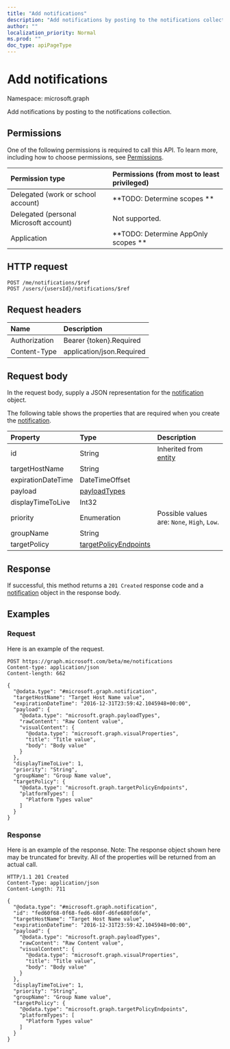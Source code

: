 ```yaml
---
title: "Add notifications"
description: "Add notifications by posting to the notifications collection."
author: ""
localization_priority: Normal
ms.prod: ""
doc_type: apiPageType
---
```


# Add notifications

Namespace: microsoft.graph

Add notifications by posting to the notifications collection.

## Permissions
One of the following permissions is required to call this API. To learn more, including how to choose permissions, see [Permissions](/concepts/permissions-reference.md).

|Permission type|Permissions (from most to least privileged)|
|:---|:---|
|Delegated (work or school account)|**TODO: Determine scopes **|
|Delegated (personal Microsoft account)|Not supported.|
|Application|**TODO: Determine AppOnly scopes **|

## HTTP request
<!-- {
  "blockType": "ignored"
}
-->
``` http
POST /me/notifications/$ref
POST /users/{usersId}/notifications/$ref
```

## Request headers
|Name|Description|
|:---|:---|
|Authorization|Bearer {token}.Required|
|Content-Type|application/json.Required|

## Request body
In the request body, supply a JSON representation for the [notification](../resources/notification.md) object.

The following table shows the properties that are required when you create the [notification](../resources/notification.md).

|Property|Type|Description|
|:---|:---|:---|
|id|String| Inherited from [entity](../resources/entity.md)|
|targetHostName|String||
|expirationDateTime|DateTimeOffset||
|payload|[payloadTypes](../resources/payloadtypes.md)||
|displayTimeToLive|Int32||
|priority|Enumeration| Possible values are: `None`, `High`, `Low`.|
|groupName|String||
|targetPolicy|[targetPolicyEndpoints](../resources/targetpolicyendpoints.md)||



## Response
If successful, this method returns a `201 Created` response code and a [notification](../resources/notification.md) object in the response body.

## Examples

### Request
Here is an example of the request.
<!-- {
  "blockType": "request",
  "name": "create_notification_from_"
}
-->
``` http
POST https://graph.microsoft.com/beta/me/notifications
Content-type: application/json
Content-length: 662

{
  "@odata.type": "#microsoft.graph.notification",
  "targetHostName": "Target Host Name value",
  "expirationDateTime": "2016-12-31T23:59:42.1045948+00:00",
  "payload": {
    "@odata.type": "microsoft.graph.payloadTypes",
    "rawContent": "Raw Content value",
    "visualContent": {
      "@odata.type": "microsoft.graph.visualProperties",
      "title": "Title value",
      "body": "Body value"
    }
  },
  "displayTimeToLive": 1,
  "priority": "String",
  "groupName": "Group Name value",
  "targetPolicy": {
    "@odata.type": "microsoft.graph.targetPolicyEndpoints",
    "platformTypes": [
      "Platform Types value"
    ]
  }
}
```

### Response
Here is an example of the response. Note: The response object shown here may be truncated for brevity. All of the properties will be returned from an actual call.
<!-- {
  "blockType": "response",
  "truncated": true,
  "@odata.type": "microsoft.graph.notification"
}
-->
``` http
HTTP/1.1 201 Created
Content-Type: application/json
Content-Length: 711

{
  "@odata.type": "#microsoft.graph.notification",
  "id": "fed60f68-0f68-fed6-680f-d6fe680fd6fe",
  "targetHostName": "Target Host Name value",
  "expirationDateTime": "2016-12-31T23:59:42.1045948+00:00",
  "payload": {
    "@odata.type": "microsoft.graph.payloadTypes",
    "rawContent": "Raw Content value",
    "visualContent": {
      "@odata.type": "microsoft.graph.visualProperties",
      "title": "Title value",
      "body": "Body value"
    }
  },
  "displayTimeToLive": 1,
  "priority": "String",
  "groupName": "Group Name value",
  "targetPolicy": {
    "@odata.type": "microsoft.graph.targetPolicyEndpoints",
    "platformTypes": [
      "Platform Types value"
    ]
  }
}
```

